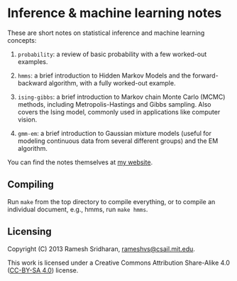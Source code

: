# Inference & machine learning notes

These are short notes on statistical inference and machine
learning concepts:

1.  `probability`: a review of basic probability with a few worked-out examples.

2.  `hmms`: a brief introduction to Hidden Markov Models and the
    forward-backward algorithm, with a fully worked-out example.

3.  `ising-gibbs`: a brief introduction to Markov chain Monte Carlo (MCMC)
    methods, including Metropolis-Hastings and Gibbs sampling. Also covers
    the Ising model, commonly used in applications like computer vision.

4.  `gmm-em`: a brief introduction to Gaussian mixture models (useful for
    modeling continuous data from several different groups) and the EM
    algorithm.

You can find the notes themselves at [my website](http://people.csail.mit.edu/rameshvs/).

## Compiling

Run `make` from the top directory to compile everything, or to
compile an individual document, e.g., hmms, run `make hmms`.

## Licensing

Copyright (C) 2013 Ramesh Sridharan, rameshvs@csail.mit.edu.

This work is licensed under a Creative Commons Attribution Share-Alike 4.0 ([CC-BY-SA 4.0](http://creativecommons.org/licenses/by-sa/4.0/)) license.
